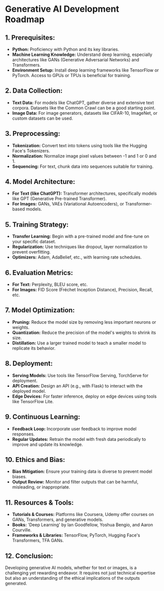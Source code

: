 # Generative AI Development Roadmap

## 1. Prerequisites:
- **Python:** Proficiency with Python and its key libraries.
- **Machine Learning Knowledge:** Understand deep learning, especially architectures like GANs (Generative Adversarial Networks) and Transformers.
- **Environment Setup:** Install deep learning frameworks like TensorFlow or PyTorch. Access to GPUs or TPUs is beneficial for training.

## 2. Data Collection:
- **Text Data:** For models like ChatGPT, gather diverse and extensive text corpora. Datasets like the Common Crawl can be a good starting point.
- **Image Data:** For image generators, datasets like CIFAR-10, ImageNet, or custom datasets can be used.

## 3. Preprocessing:
- **Tokenization:** Convert text into tokens using tools like the Hugging Face's Tokenizers.
- **Normalization:** Normalize image pixel values between -1 and 1 or 0 and 1.
- **Sequencing:** For text, chunk data into sequences suitable for training.

## 4. Model Architecture:
- **For Text (like ChatGPT):** Transformer architectures, specifically models like GPT (Generative Pre-trained Transformer).
- **For Images:** GANs, VAEs (Variational Autoencoders), or Transformer-based models.
  
## 5. Training Strategy:
- **Transfer Learning:** Begin with a pre-trained model and fine-tune on your specific dataset.
- **Regularization:** Use techniques like dropout, layer normalization to prevent overfitting.
- **Optimizers:** Adam, AdaBelief, etc., with learning rate schedules.

## 6. Evaluation Metrics:
- **For Text:** Perplexity, BLEU score, etc.
- **For Images:** FID Score (Fréchet Inception Distance), Precision, Recall, etc.

## 7. Model Optimization:
- **Pruning:** Reduce the model size by removing less important neurons or weights.
- **Quantization:** Reduce the precision of the model's weights to shrink its size.
- **Distillation:** Use a larger trained model to teach a smaller model to replicate its behavior.

## 8. Deployment:
- **Serving Models:** Use tools like TensorFlow Serving, TorchServe for deployment.
- **API Creation:** Design an API (e.g., with Flask) to interact with the deployed model.
- **Edge Devices:** For faster inference, deploy on edge devices using tools like TensorFlow Lite.

## 9. Continuous Learning:
- **Feedback Loop:** Incorporate user feedback to improve model responses.
- **Regular Updates:** Retrain the model with fresh data periodically to improve and update its knowledge.

## 10. Ethics and Bias:
- **Bias Mitigation:** Ensure your training data is diverse to prevent model biases.
- **Output Review:** Monitor and filter outputs that can be harmful, misleading, or inappropriate.

## 11. Resources & Tools:
- **Tutorials & Courses:** Platforms like Coursera, Udemy offer courses on GANs, Transformers, and generative models.
- **Books:** 'Deep Learning' by Ian Goodfellow, Yoshua Bengio, and Aaron Courville.
- **Frameworks & Libraries:** TensorFlow, PyTorch, Hugging Face's Transformers, TFA GANs.

## 12. Conclusion:
Developing generative AI models, whether for text or images, is a challenging yet rewarding endeavor. It requires not just technical expertise but also an understanding of the ethical implications of the outputs generated.
